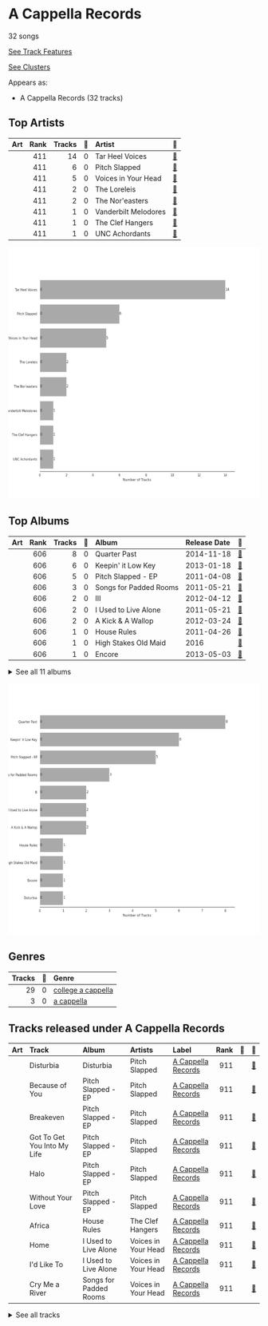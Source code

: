 # A Cappella Records

32 songs

[See Track Features](audio_features.md)

[See Clusters](clusters/overview.md)

Appears as:
- A Cappella Records (32 tracks)

## Top Artists

| Art | Rank | Tracks | 💚 | Artist | 🔗 |
|:---|---:|---:|---:|:---|:---|
| <img src="https://i.scdn.co/image/ab6761610000e5eb3a9c5b798300322d4bc698f0" alt="" width="50" /> | 411 | 14 | 0 | Tar Heel Voices | [🔗](https://open.spotify.com/artist/1apO6pJsV1nwuF2K8sEsDo) |
| <img src="https://i.scdn.co/image/ab6761610000e5eb616fc063b23c40fc8a91d885" alt="" width="50" /> | 411 | 6 | 0 | Pitch Slapped | [🔗](https://open.spotify.com/artist/7EH7jldX62OIsU1yU1SWE7) |
| <img src="https://i.scdn.co/image/ab6761610000e5eb935384f680f653b00bc04c26" alt="" width="50" /> | 411 | 5 | 0 | Voices in Your Head | [🔗](https://open.spotify.com/artist/44v8JgDySt9tkgfV3AWxBJ) |
| <img src="https://i.scdn.co/image/ab6761610000e5eb2e0ad34c3e72d947a63a60f2" alt="" width="50" /> | 411 | 2 | 0 | The Loreleis | [🔗](https://open.spotify.com/artist/1fqMjreaczGwFmdmG6AvJs) |
| <img src="https://i.scdn.co/image/ab6761610000e5eb8c4a9d4a5f8004ad4d0195aa" alt="" width="50" /> | 411 | 2 | 0 | The Nor'easters | [🔗](https://open.spotify.com/artist/1aLfVgwt8eBrpvHcutWmqe) |
| <img src="https://i.scdn.co/image/ab6761610000e5eb8cb389217e22c8ecb1846122" alt="" width="50" /> | 411 | 1 | 0 | Vanderbilt Melodores | [🔗](https://open.spotify.com/artist/7HkF8fT7TZlrQsjSgWUEXN) |
| <img src="https://i.scdn.co/image/ab6761610000e5eb38fb34aecda1243390324d36" alt="" width="50" /> | 411 | 1 | 0 | The Clef Hangers | [🔗](https://open.spotify.com/artist/5wUTXZIMX0mn6MzFA13qfO) |
| <img src="https://i.scdn.co/image/ab6761610000e5eb28d2d9a97a89d4721c2917b2" alt="" width="50" /> | 411 | 1 | 0 | UNC Achordants | [🔗](https://open.spotify.com/artist/1TzZMeOCs4TMYtzgohPMAr) |

![Bar chart of top 8 artists](../../images/labels/a_cappella_records/artists.png)

## Top Albums

| Art | Rank | Tracks | 💚 | Album | Release Date | 🔗 |
|:---|---:|---:|---:|:---|:---|:---|
| <img src="https://i.scdn.co/image/ab67616d0000b273987a99b436a78299e8dcb7dd" alt="" width="50" /> | 606 | 8 | 0 | Quarter Past | 2014-11-18 | [🔗](https://open.spotify.com/album/1pScBPjmT5w3s0BTgkdgJy) |
| <img src="https://i.scdn.co/image/ab67616d0000b27371a67f8f5158f054b136bd8a" alt="" width="50" /> | 606 | 6 | 0 | Keepin' it Low Key | 2013-01-18 | [🔗](https://open.spotify.com/album/4EmdqB8w7gEONRX5QLypQZ) |
| <img src="https://i.scdn.co/image/ab67616d0000b27381514ee26162b9fed3c39be7" alt="" width="50" /> | 606 | 5 | 0 | Pitch Slapped - EP | 2011-04-08 | [🔗](https://open.spotify.com/album/5I08qbUSg8f48kenQs7Tg6) |
| <img src="https://i.scdn.co/image/ab67616d0000b273b7d3410c326df5c5af0179f6" alt="" width="50" /> | 606 | 3 | 0 | Songs for Padded Rooms | 2011-05-21 | [🔗](https://open.spotify.com/album/0h3bmbpSuD01ha1k52E1uz) |
| <img src="https://i.scdn.co/image/ab67616d0000b2734b16fad8fb09cff04b362139" alt="" width="50" /> | 606 | 2 | 0 | III | 2012-04-12 | [🔗](https://open.spotify.com/album/3iFvXj07Frbs54rK9CzCIo) |
| <img src="https://i.scdn.co/image/ab67616d0000b2735a1783df13795d2db2599c7e" alt="" width="50" /> | 606 | 2 | 0 | I Used to Live Alone | 2011-05-21 | [🔗](https://open.spotify.com/album/0AmRRsaQVm5noeAB6LF8yA) |
| <img src="https://i.scdn.co/image/ab67616d0000b273ee681b6eddc77fd366693a84" alt="" width="50" /> | 606 | 2 | 0 | A Kick & A Wallop | 2012-03-24 | [🔗](https://open.spotify.com/album/5wnXtRvlemaPLxZFTpWtix) |
| <img src="https://i.scdn.co/image/ab67616d0000b273707302925a3cb0f9dbcc23f8" alt="" width="50" /> | 606 | 1 | 0 | House Rules | 2011-04-26 | [🔗](https://open.spotify.com/album/1fHxE6WZL6ouusBW4h9nE4) |
| <img src="https://i.scdn.co/image/ab67616d0000b273b6506a5b3e8f6bf816cbc118" alt="" width="50" /> | 606 | 1 | 0 | High Stakes Old Maid | 2016 | [🔗](https://open.spotify.com/album/6sg9WsK06H588Y5VOmwj37) |
| <img src="https://i.scdn.co/image/ab67616d0000b2734c29cb8d443b45f43e78e9f5" alt="" width="50" /> | 606 | 1 | 0 | Encore | 2013-05-03 | [🔗](https://open.spotify.com/album/1AN2Vv5PecNjJEmzys8Gru) |


<details>
<summary>See all 11 albums</summary>

| Art | Rank | Tracks | 💚 | Album | Release Date | 🔗 |
|:---|---:|---:|---:|:---|:---|:---|
| <img src="https://i.scdn.co/image/ab67616d0000b273b412efc7cf36157f45463837" alt="" width="50" /> | 606 | 1 | 0 | Disturbia | 2010-11-22 | [🔗](https://open.spotify.com/album/3ypmasyBX16BmWt52owYaN) |

</details>


![Bar chart of top 11 albums](../../images/labels/a_cappella_records/albums.png)

## Genres

| Tracks | 💚 | Genre |
|---:|---:|:---|
| 29 | 0 | [college a cappella](../../genres/college_a_cappella/overview.md) |
| 3 | 0 | [a cappella](../../genres/a_cappella/overview.md) |



## Tracks released under A Cappella Records

| Art | Track | Album | Artists | Label | Rank | 💚 | 🔗 |
|:---|:---|:---|:---|:---|---:|:---|:---|
| <img src="https://i.scdn.co/image/ab67616d0000b273b412efc7cf36157f45463837" alt="" width="50" /> | Disturbia | Disturbia | Pitch Slapped | [A Cappella Records](.) | 911 | | [🔗](https://open.spotify.com/track/1KSw4qWE0rVho501q2bBgA) |
| <img src="https://i.scdn.co/image/ab67616d0000b27381514ee26162b9fed3c39be7" alt="" width="50" /> | Because of You | Pitch Slapped - EP | Pitch Slapped | [A Cappella Records](.) | 911 | | [🔗](https://open.spotify.com/track/4L94VtyGgK5iBnOEkS4vgP) |
| <img src="https://i.scdn.co/image/ab67616d0000b27381514ee26162b9fed3c39be7" alt="" width="50" /> | Breakeven | Pitch Slapped - EP | Pitch Slapped | [A Cappella Records](.) | 911 | | [🔗](https://open.spotify.com/track/6VXLQHs49KvnSQXaPrCBQh) |
| <img src="https://i.scdn.co/image/ab67616d0000b27381514ee26162b9fed3c39be7" alt="" width="50" /> | Got To Get You Into My Life | Pitch Slapped - EP | Pitch Slapped | [A Cappella Records](.) | 911 | | [🔗](https://open.spotify.com/track/3qBprB0ZTGZ9smH0YGgppn) |
| <img src="https://i.scdn.co/image/ab67616d0000b27381514ee26162b9fed3c39be7" alt="" width="50" /> | Halo | Pitch Slapped - EP | Pitch Slapped | [A Cappella Records](.) | 911 | | [🔗](https://open.spotify.com/track/2iN8Dmoe6z5spepFbiJ3ld) |
| <img src="https://i.scdn.co/image/ab67616d0000b27381514ee26162b9fed3c39be7" alt="" width="50" /> | Without Your Love | Pitch Slapped - EP | Pitch Slapped | [A Cappella Records](.) | 911 | | [🔗](https://open.spotify.com/track/0L0hyvhKUB8zytGw8plT3l) |
| <img src="https://i.scdn.co/image/ab67616d0000b273707302925a3cb0f9dbcc23f8" alt="" width="50" /> | Africa | House Rules | The Clef Hangers | [A Cappella Records](.) | 911 | | [🔗](https://open.spotify.com/track/2dmQFWn149bJXFMkaeArNo) |
| <img src="https://i.scdn.co/image/ab67616d0000b2735a1783df13795d2db2599c7e" alt="" width="50" /> | Home | I Used to Live Alone | Voices in Your Head | [A Cappella Records](.) | 911 | | [🔗](https://open.spotify.com/track/4NUlXRw52KIz9bQ58S4oYu) |
| <img src="https://i.scdn.co/image/ab67616d0000b2735a1783df13795d2db2599c7e" alt="" width="50" /> | I'd Like To | I Used to Live Alone | Voices in Your Head | [A Cappella Records](.) | 911 | | [🔗](https://open.spotify.com/track/3VPjsDRsPu26BK1cUYQYz6) |
| <img src="https://i.scdn.co/image/ab67616d0000b273b7d3410c326df5c5af0179f6" alt="" width="50" /> | Cry Me a River | Songs for Padded Rooms | Voices in Your Head | [A Cappella Records](.) | 911 | | [🔗](https://open.spotify.com/track/7j2UXGaBVzCGe1zJ795Mv8) |


<details>
<summary>See all tracks</summary>

| Art | Track | Album | Artists | Label | Rank | 💚 | 🔗 |
|:---|:---|:---|:---|:---|---:|:---|:---|
| <img src="https://i.scdn.co/image/ab67616d0000b273b7d3410c326df5c5af0179f6" alt="" width="50" /> | Demons | Songs for Padded Rooms | Voices in Your Head | [A Cappella Records](.) | 911 | | [🔗](https://open.spotify.com/track/3LSZijFefbFNrSC4bVitOO) |
| <img src="https://i.scdn.co/image/ab67616d0000b273b7d3410c326df5c5af0179f6" alt="" width="50" /> | Toxic | Songs for Padded Rooms | Voices in Your Head | [A Cappella Records](.) | 911 | | [🔗](https://open.spotify.com/track/2crmVN1l4kgyGwlABJSFoS) |
| <img src="https://i.scdn.co/image/ab67616d0000b273ee681b6eddc77fd366693a84" alt="" width="50" /> | Landslide | A Kick & A Wallop | The Loreleis | [A Cappella Records](.) | 911 | | [🔗](https://open.spotify.com/track/1gViYygDgkWPAH8q6WfsN0) |
| <img src="https://i.scdn.co/image/ab67616d0000b273ee681b6eddc77fd366693a84" alt="" width="50" /> | Shake It Out | A Kick & A Wallop | The Loreleis | [A Cappella Records](.) | 911 | | [🔗](https://open.spotify.com/track/2sDFmfPjYFy5MvFj1Gds02) |
| <img src="https://i.scdn.co/image/ab67616d0000b2734b16fad8fb09cff04b362139" alt="" width="50" /> | Let it Be | III | The Nor'easters | [A Cappella Records](.) | 911 | | [🔗](https://open.spotify.com/track/30Rw3kVSjTsxnjPsUl2ghS) |
| <img src="https://i.scdn.co/image/ab67616d0000b2734b16fad8fb09cff04b362139" alt="" width="50" /> | Russian Roulette | III | The Nor'easters | [A Cappella Records](.) | 911 | | [🔗](https://open.spotify.com/track/3i9BAKZjmW9Fun0YnnnjR0) |
| <img src="https://i.scdn.co/image/ab67616d0000b27371a67f8f5158f054b136bd8a" alt="" width="50" /> | Easy | Keepin' it Low Key | Tar Heel Voices | [A Cappella Records](.) | 911 | | [🔗](https://open.spotify.com/track/37vwAtZv5XEbpg0uetfdcB) |
| <img src="https://i.scdn.co/image/ab67616d0000b27371a67f8f5158f054b136bd8a" alt="" width="50" /> | Happy Ending | Keepin' it Low Key | Tar Heel Voices | [A Cappella Records](.) | 911 | | [🔗](https://open.spotify.com/track/72bpNdFjmdbiLFGV1w92RY) |
| <img src="https://i.scdn.co/image/ab67616d0000b27371a67f8f5158f054b136bd8a" alt="" width="50" /> | Machine Gun | Keepin' it Low Key | Tar Heel Voices | [A Cappella Records](.) | 911 | | [🔗](https://open.spotify.com/track/3p0txIEAiyVi0MBOd0AkmR) |
| <img src="https://i.scdn.co/image/ab67616d0000b27371a67f8f5158f054b136bd8a" alt="" width="50" /> | Only the Good Die Young | Keepin' it Low Key | Tar Heel Voices | [A Cappella Records](.) | 911 | | [🔗](https://open.spotify.com/track/3OERzUoUYTsAOarTBVQcMw) |
| <img src="https://i.scdn.co/image/ab67616d0000b27371a67f8f5158f054b136bd8a" alt="" width="50" /> | Samson | Keepin' it Low Key | Tar Heel Voices | [A Cappella Records](.) | 911 | | [🔗](https://open.spotify.com/track/4GkzthA7aLCGzoP7vuZj7t) |
| <img src="https://i.scdn.co/image/ab67616d0000b27371a67f8f5158f054b136bd8a" alt="" width="50" /> | Wally | Keepin' it Low Key | Tar Heel Voices | [A Cappella Records](.) | 911 | | [🔗](https://open.spotify.com/track/4dY5fF23LOemKIA9Q2uzxZ) |
| <img src="https://i.scdn.co/image/ab67616d0000b2734c29cb8d443b45f43e78e9f5" alt="" width="50" /> | Cough Syrup | Encore | Vanderbilt Melodores | [A Cappella Records](.) | 911 | | [🔗](https://open.spotify.com/track/4Wzi8j1QMFE10SDbe2r1VB) |
| <img src="https://i.scdn.co/image/ab67616d0000b273987a99b436a78299e8dcb7dd" alt="" width="50" /> | Blown Away | Quarter Past | Tar Heel Voices | [A Cappella Records](.) | 911 | | [🔗](https://open.spotify.com/track/0XWtfrs1Sh8Qm47OeMlCYN) |
| <img src="https://i.scdn.co/image/ab67616d0000b273987a99b436a78299e8dcb7dd" alt="" width="50" /> | Falling Slowly | Quarter Past | Tar Heel Voices | [A Cappella Records](.) | 911 | | [🔗](https://open.spotify.com/track/4tzF2kdCUtlbVpry6z9WPZ) |
| <img src="https://i.scdn.co/image/ab67616d0000b273987a99b436a78299e8dcb7dd" alt="" width="50" /> | Morning Comes | Quarter Past | Tar Heel Voices | [A Cappella Records](.) | 911 | | [🔗](https://open.spotify.com/track/1z0NSC0GZhulpwAGv6QcYN) |
| <img src="https://i.scdn.co/image/ab67616d0000b273987a99b436a78299e8dcb7dd" alt="" width="50" /> | Set Fire To The Rain | Quarter Past | Tar Heel Voices | [A Cappella Records](.) | 911 | | [🔗](https://open.spotify.com/track/6SMKwFe2OB1HOh1ZT8sOVq) |
| <img src="https://i.scdn.co/image/ab67616d0000b273987a99b436a78299e8dcb7dd" alt="" width="50" /> | Speechless | Quarter Past | Tar Heel Voices | [A Cappella Records](.) | 911 | | [🔗](https://open.spotify.com/track/3ibXraWcKcHr3ga4PKRY05) |
| <img src="https://i.scdn.co/image/ab67616d0000b273987a99b436a78299e8dcb7dd" alt="" width="50" /> | Wait It Out | Quarter Past | Tar Heel Voices | [A Cappella Records](.) | 911 | | [🔗](https://open.spotify.com/track/5jxyJeMudecYVsPXctn4dv) |
| <img src="https://i.scdn.co/image/ab67616d0000b273987a99b436a78299e8dcb7dd" alt="" width="50" /> | Wanted | Quarter Past | Tar Heel Voices | [A Cappella Records](.) | 911 | | [🔗](https://open.spotify.com/track/0wfPw0MHPaMOt4Np1oCa0q) |
| <img src="https://i.scdn.co/image/ab67616d0000b273987a99b436a78299e8dcb7dd" alt="" width="50" /> | You And I | Quarter Past | Tar Heel Voices | [A Cappella Records](.) | 911 | | [🔗](https://open.spotify.com/track/5L6yEBGz4rtApJ8PgY6kjl) |
| <img src="https://i.scdn.co/image/ab67616d0000b273b6506a5b3e8f6bf816cbc118" alt="" width="50" /> | Carry On Wayward Son | High Stakes Old Maid | UNC Achordants | [A Cappella Records](.) | 911 | | [🔗](https://open.spotify.com/track/20F6HiYBShG2uKe6eyX6JB) |

</details>

